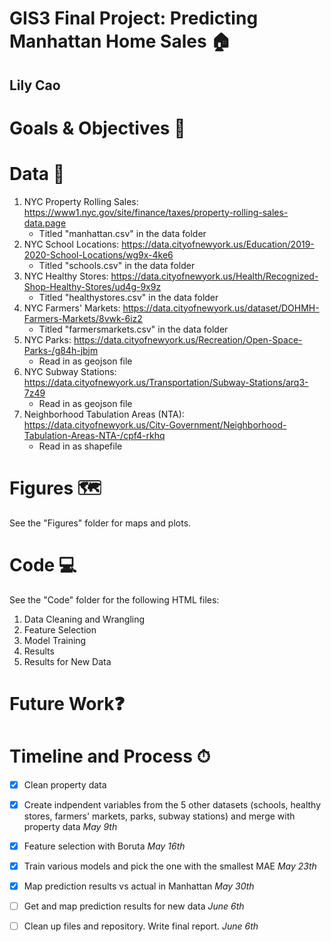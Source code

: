 # GIS3 Final Project: Predicting Manhattan Home Sales 🏠
## Lily Cao

# **Goals & Objectives** 📌

# **Data** 📑
1) NYC Property Rolling Sales: https://www1.nyc.gov/site/finance/taxes/property-rolling-sales-data.page 
    * Titled "manhattan.csv" in the data folder
2) NYC School Locations: https://data.cityofnewyork.us/Education/2019-2020-School-Locations/wg9x-4ke6
    * Titled "schools.csv" in the data folder
3) NYC Healthy Stores: https://data.cityofnewyork.us/Health/Recognized-Shop-Healthy-Stores/ud4g-9x9z
    * Titled "healthystores.csv" in the data folder
4) NYC Farmers' Markets: https://data.cityofnewyork.us/dataset/DOHMH-Farmers-Markets/8vwk-6iz2
    * Titled "farmersmarkets.csv" in the data folder
5) NYC Parks: https://data.cityofnewyork.us/Recreation/Open-Space-Parks-/g84h-jbjm
    * Read in as geojson file
6) NYC Subway Stations: https://data.cityofnewyork.us/Transportation/Subway-Stations/arq3-7z49
    * Read in as geojson file
7) Neighborhood Tabulation Areas (NTA): https://data.cityofnewyork.us/City-Government/Neighborhood-Tabulation-Areas-NTA-/cpf4-rkhq
    * Read in as shapefile
    
# **Figures** 🗺
See the "Figures" folder for maps and plots.

# **Code** 💻
See the "Code" folder for the following HTML files:
1) Data Cleaning and Wrangling
2) Feature Selection
3) Model Training
4) Results
5) Results for New Data

# **Future Work**❓

# **Timeline and Process** ⏱
- [X] Clean property data
- [X] Create indpendent variables from the 5 other datasets (schools, healthy stores, farmers' markets, parks, subway stations) and merge with property data *May 9th*
- [X] Feature selection with Boruta *May 16th*
- [X] Train various models and pick the one with the smallest MAE *May 23th*
- [X] Map prediction results vs actual in Manhattan *May 30th*
- [ ] Get and map prediction results for new data *June 6th*
- [ ] Clean up files and repository. Write final report. *June 6th*


